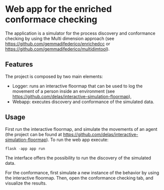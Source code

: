 
# Web app for the enriched conformace checking

The application is a simulator for the process discovery and conformance checking by using the Multi dimension approach (see https://github.com/gemmadifederico/enrichedcc or  https://github.com/gemmadifederico/multidimtool).


## Features

The project is composed by two main elements:
- Logger: runs an interactive floormap that can be used to log the movement of a person inside an environment (see https://github.com/delas/interactive-simulation-floormap),
- Webapp: executes discovery and conformance of the simulated data.
  
## Usage

First run the interactive floormap, and simulate the movements of an agent (the project can be found at https://github.com/delas/interactive-simulation-floormap).
To run the web app execute: 
```python
flask -app app run
```
The interface offers the possibility to run the discovery of the simulated data.

For the conformance, first simulate a new instance of the behavior by using the interactive floormap.
Then, open the conformance checking tab, and visualize the results.
